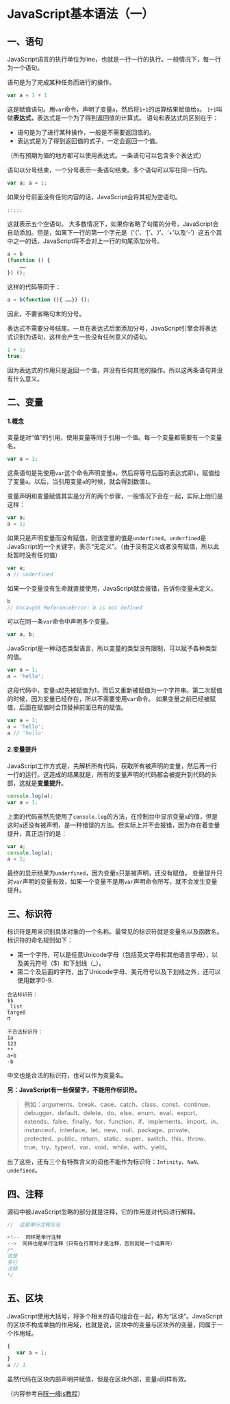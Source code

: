 # JavaScript基本语法（一）

## 一、语句

JavaScript语言的执行单位为line，也就是一行一行的执行。一般情况下，每一行为一个语句。

语句是为了完成某种任务而进行的操作。

```js
var a = 1 + 1
```
这是赋值语句。用`var`命令，声明了变量`a`，然后将`1+1`的运算结果赋值给`a`。
`1+1`叫做**表达式**，表达式是一个为了得到返回值的计算式。
语句和表达式的区别在于：
- 语句是为了进行某种操作，一般是不需要返回值的。
- 表达式是为了得到返回值的式子，一定会返回一个值。

（所有预期为值的地方都可以使用表达式。一条语句可以包含多个表达式）

语句以分号结束，一个分号表示一条语句结束。多个语句可以写在同一行内。

```js
var a; a = 1;
```

如果分号前面没有任何内容的话，JavaScript会将其视为空语句。

```js
;;;;;
```

这就表示五个空语句。
大多数情况下，如果你省略了句尾的分号，JavaScript会自动添加。但是，如果下一行的第一个字元是（‘（’、‘[’、‘/’、‘+’以及‘-’）这五个其中之一的话，JavaScript将不会对上一行的句尾添加分号。

```js
a = b 
(function () {
    ……
}) ();
```

这样的代码等同于：

```js
a = b(function (){ ……}) ();
```

因此，不要省略句末的分号。

表达式不需要分号结尾。一旦在表达式后面添加分号，JavaScript引擎会将表达式识别为语句，这样会产生一些没有任何意义的语句。

```js
1 + 1;
true;
```

因为表达式的作用只是返回一个值，并没有任何其他的操作。所以这两条语句并没有什么意义。

## 二、变量

#### 1.概念

变量是对“值”的引用，使用变量等同于引用一个值。每一个变量都需要有一个变量名。

```js
var a = 1;
```

这条语句是先使用`var`这个命令声明变量`a`，然后将等号后面的表达式即`1`，赋值给了变量`a`。以后，当引用变量`a`的时候，就会得到数值`1`。

变量声明和变量赋值其实是分开的两个步骤，一般情况下合在一起，实际上他们是这样：

```js
var a;
a = 1;
```

如果只是声明变量而没有赋值，则该变量的值是`underfined`。`underfined`是JavaScript的一个关键字，表示“无定义”。（由于没有定义或者没有赋值，所以此处暂时没有任何值）

```js
var a;
a // underfined
```

如果一个变量没有生命就直接使用，JavaScript就会报错，告诉你变量未定义。

```js
b
// Uncaught ReferenceError: b is not defined
```

可以在同一条`var`命令中声明多个变量。

```js
var a, b;
```

JavaScript是一种动态类型语言，所以变量的类型没有限制，可以赋予各种类型的值。

```js
var a = 1;
a = 'hello';
```

这段代码中，变量`a`起先被赋值为1，而后又重新被赋值为一个字符串。第二次赋值的时候，因为变量已经存在，所以不需要使用`var`命令。
如果变量之前已经被赋值，后面在赋值时会顶替掉前面已有的赋值。

```js
var a = 1;
a = 'hello';
a // 'hello'
```

#### 2.变量提升

JavaScript工作方式是，先解析所有代码，获取所有被声明的变量，然后再一行一行的运行。这造成的结果就是，所有的变量声明的代码都会被提升到代码的头部，这就是**变量提升**。

```js
console.log(a);
var a = 1;
```

上面的代码虽然先使用了`console.log`的方法，在控制台中显示变量`a`的值，但是这时`a`还没有被声明，是一种错误的方法。但实际上并不会报错，因为存在着变量提升，真正运行的是：

```js
var a;
console.log(a);
a = 1;
```

最终的显示结果为`underfined`，因为变量`a`只是被声明，还没有赋值。
变量提升只对`var`声明的变量有效，如果一个变量不是用`var`声明命令所写，就不会发生变量提升。


##  三、标识符

标识符是用来识别具体对象的一个名称。最常见的标识符就是变量名以及函数名。
标识符的命名规则如下：
- 第一个字符，可以是任意Unicode字母（包括英文字母和其他语言字母），以及美元符号（$）和下划线（_）。
- 第二个及后面的字符，出了Unicode字母、美元符号以及下划线之外，还可以使用数字0-9.

```
合法标识符：
$$
_list
targe0
π

不合法标识符：
1a
123
**
a+b
-b
```

中文也是合法的标识符，也可以作为变量名。

**另：JavaScript有一些保留字，不能用作标识符。**
> 例如：arguments、break、case、catch、class、const、continue、debugger、default、delete、do、else、enum、eval、export、extends、false、finally、for、function、if、implements、import、in、instanceof、interface、let、new、null、package、private、protected、public、return、static、super、switch、this、throw、true、try、typeof、var、void、while、with、yield。

出了这些，还有三个有特殊含义的词也不能作为标识符：`Infinity`、`NaN`、`undefined`。

##  四、注释

源码中被JavaScript忽略的部分就是注释，它的作用是对代码进行解释。

```js
//  这是单行注释方法

<!--  同样是单行注释
-->  同样也是单行注释（只有在行首时才是注释，否则就是一个运算符）
/*
这是
多行
注释
*/
```


##  五、区块

JavaScript使用大括号，将多个相关的语句组合在一起，称为“区块”。JavaScript的区块不构成单独的作用域，也就是说，区块中的变量与区块外的变量，同属于一个作用域。

```js
{
   var a = 1;
}
a // 1
```

虽然代码在区块内部声明并赋值，但是在区块外部，变量`a`同样有效。


（内容参考自[阮一峰js教程](http://javascript.ruanyifeng.com)）